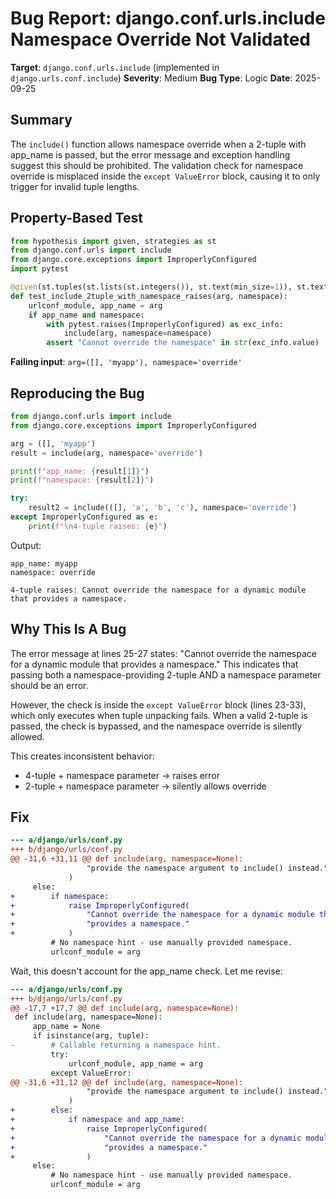# Bug Report: django.conf.urls.include Namespace Override Not Validated

**Target**: `django.conf.urls.include` (implemented in `django.urls.conf.include`)
**Severity**: Medium
**Bug Type**: Logic
**Date**: 2025-09-25

## Summary

The `include()` function allows namespace override when a 2-tuple with app_name is passed, but the error message and exception handling suggest this should be prohibited. The validation check for namespace override is misplaced inside the `except ValueError` block, causing it to only trigger for invalid tuple lengths.

## Property-Based Test

```python
from hypothesis import given, strategies as st
from django.conf.urls import include
from django.core.exceptions import ImproperlyConfigured
import pytest

@given(st.tuples(st.lists(st.integers()), st.text(min_size=1)), st.text(min_size=1))
def test_include_2tuple_with_namespace_raises(arg, namespace):
    urlconf_module, app_name = arg
    if app_name and namespace:
        with pytest.raises(ImproperlyConfigured) as exc_info:
            include(arg, namespace=namespace)
        assert "Cannot override the namespace" in str(exc_info.value)
```

**Failing input**: `arg=([], 'myapp'), namespace='override'`

## Reproducing the Bug

```python
from django.conf.urls import include
from django.core.exceptions import ImproperlyConfigured

arg = ([], 'myapp')
result = include(arg, namespace='override')

print(f"app_name: {result[1]}")
print(f"namespace: {result[2]}")

try:
    result2 = include(([], 'a', 'b', 'c'), namespace='override')
except ImproperlyConfigured as e:
    print(f"\n4-tuple raises: {e}")
```

Output:
```
app_name: myapp
namespace: override

4-tuple raises: Cannot override the namespace for a dynamic module that provides a namespace.
```

## Why This Is A Bug

The error message at lines 25-27 states: "Cannot override the namespace for a dynamic module that provides a namespace." This indicates that passing both a namespace-providing 2-tuple AND a namespace parameter should be an error.

However, the check is inside the `except ValueError` block (lines 23-33), which only executes when tuple unpacking fails. When a valid 2-tuple is passed, the check is bypassed, and the namespace override is silently allowed.

This creates inconsistent behavior:
- 4-tuple + namespace parameter → raises error
- 2-tuple + namespace parameter → silently allows override

## Fix

```diff
--- a/django/urls/conf.py
+++ b/django/urls/conf.py
@@ -31,6 +31,11 @@ def include(arg, namespace=None):
                 "provide the namespace argument to include() instead." % len(arg)
             )
     else:
+        if namespace:
+            raise ImproperlyConfigured(
+                "Cannot override the namespace for a dynamic module that "
+                "provides a namespace."
+            )
         # No namespace hint - use manually provided namespace.
         urlconf_module = arg
```

Wait, this doesn't account for the app_name check. Let me revise:

```diff
--- a/django/urls/conf.py
+++ b/django/urls/conf.py
@@ -17,7 +17,7 @@ def include(arg, namespace=None):
 def include(arg, namespace=None):
     app_name = None
     if isinstance(arg, tuple):
-        # Callable returning a namespace hint.
         try:
             urlconf_module, app_name = arg
         except ValueError:
@@ -31,6 +31,12 @@ def include(arg, namespace=None):
                 "provide the namespace argument to include() instead." % len(arg)
             )
+        else:
+            if namespace and app_name:
+                raise ImproperlyConfigured(
+                    "Cannot override the namespace for a dynamic module that "
+                    "provides a namespace."
+                )
     else:
         # No namespace hint - use manually provided namespace.
         urlconf_module = arg
```